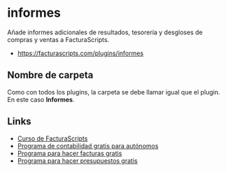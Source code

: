 # informes
Añade informes adicionales de resultados, tesorería y desgloses de compras y ventas a FacturaScripts.
- https://facturascripts.com/plugins/informes

## Nombre de carpeta
Como con todos los plugins, la carpeta se debe llamar igual que el plugin. En este caso **Informes**.

## Links
- [Curso de FacturaScripts](https://youtube.com/playlist?list=PLNxcJ5CWZ8V6nfeVu6vieKI_d8a_ObLfY)
- [Programa de contabilidad gratis para autónomos](https://facturascripts.com/software-contabilidad)
- [Programa para hacer facturas gratis](https://facturascripts.com/programa-para-hacer-facturas)
- [Programa para hacer presupuestos gratis](https://facturascripts.com/programa-de-presupuestos)